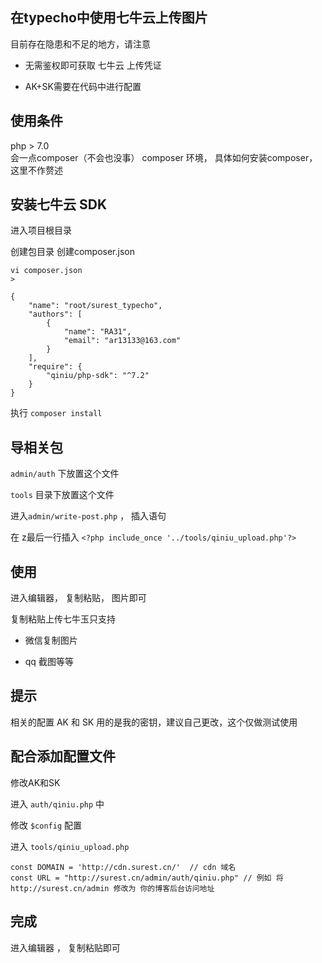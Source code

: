 ## 在typecho中使用七牛云上传图片

目前存在隐患和不足的地方，请注意

- 无需鉴权即可获取 七牛云 上传凭证

- AK+SK需要在代码中进行配置


## 使用条件

php > 7.0  
会一点composer（不会也没事）
composer 环境， 具体如何安装composer， 这里不作赘述

## 安装七牛云 SDK

进入项目根目录

创建包目录
创建composer.json

    vi composer.json
    >   

    {
        "name": "root/surest_typecho",
        "authors": [
            {
                "name": "RA31",
                "email": "ar13133@163.com"
            }
        ],
        "require": {
            "qiniu/php-sdk": "^7.2"
        }
    }

执行 `composer install`


## 导相关包

`admin/auth` 下放置这个文件

`tools` 目录下放置这个文件

进入`admin/write-post.php` ， 插入语句

在 z最后一行插入 `<?php include_once '../tools/qiniu_upload.php'?>`


## 使用

进入编辑器， 复制粘贴， 图片即可

复制粘贴上传七牛玉只支持

- 微信复制图片

- qq 截图等等



## 提示

相关的配置 AK 和 SK 用的是我的密钥，建议自己更改，这个仅做测试使用


## 配合添加配置文件

修改AK和SK

进入 `auth/qiniu.php` 中

修改 `$config` 配置

进入 `tools/qiniu_upload.php`

    const DOMAIN = 'http://cdn.surest.cn/'  // cdn 域名
    const URL = "http://surest.cn/admin/auth/qiniu.php" // 例如 将 http://surest.cn/admin 修改为 你的博客后台访问地址

## 完成

进入编辑器 ， 复制粘贴即可